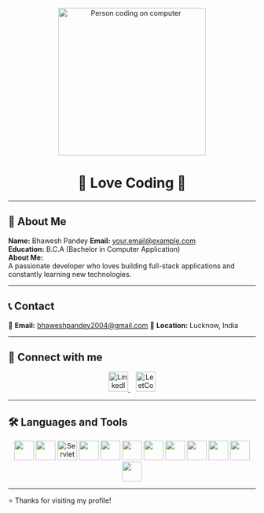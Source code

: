 <p align="center">
  <img src="https://cdn.dribbble.com/users/1162077/screenshots/3848914/programmer.gif" width="300" alt="Person coding on computer">
</p>

<h1 align="center">💖 Love Coding 💖</h1>

---

## 👤 About Me

**Name:** Bhawesh Pandey 
**Email:** your.email@example.com  
**Education:** B.C.A (Bachelor in Computer Application)  
**About Me:**  
A passionate developer who loves building full-stack applications and constantly learning new technologies.

---

## 📞 Contact
📧 **Email:** bhaweshpandey2004@gmail.com 
📍 **Location:** Lucknow, India 

---

## 🔗 Connect with me

<p align="center">
  <a href="https://linkedin.com/in/yourusername" target="_blank">
    <img src="https://cdn.jsdelivr.net/gh/devicons/devicon/icons/linkedin/linkedin-original.svg" alt="LinkedIn" width="40" height="40"/>
  </a>
  &nbsp;&nbsp;
  <a href="https://leetcode.com/yourusername" target="_blank">
    <img src="https://upload.wikimedia.org/wikipedia/commons/1/19/LeetCode_logo_black.png" alt="LeetCode" width="40" height="40"/>
  </a>
</p>

---

## 🛠️ Languages and Tools

<p align="center">
  <!-- Java -->
  <img src="https://cdn.jsdelivr.net/gh/devicons/devicon/icons/java/java-original.svg" width="40" height="40"/>

  <!-- MySQL -->
  <img src="https://cdn.jsdelivr.net/gh/devicons/devicon/icons/mysql/mysql-original.svg" width="40" height="40"/>

  <!-- JSP & Servlet: No official icons, use Java icon or custom -->
  <img src="https://img.icons8.com/external-tal-revivo-shadow-tal-revivo/48/null/external-java-servlet-used-in-java-enterprise-software-web-applications-logo-shadow-tal-revivo.png" width="40" height="40" alt="Servlet"/>

  <!-- MongoDB -->
  <img src="https://cdn.jsdelivr.net/gh/devicons/devicon/icons/mongodb/mongodb-original.svg" width="40" height="40"/>

  <!-- Express -->
  <img src="https://cdn.jsdelivr.net/gh/devicons/devicon/icons/express/express-original.svg" width="40" height="40"/>

  <!-- React -->
  <img src="https://cdn.jsdelivr.net/gh/devicons/devicon/icons/react/react-original.svg" width="40" height="40"/>

  <!-- Node.js -->
  <img src="https://cdn.jsdelivr.net/gh/devicons/devicon/icons/nodejs/nodejs-original.svg" width="40" height="40"/>

  <!-- JavaScript -->
  <img src="https://cdn.jsdelivr.net/gh/devicons/devicon/icons/javascript/javascript-original.svg" width="40" height="40"/>

  <!-- Postman -->
  <img src="https://www.vectorlogo.zone/logos/getpostman/getpostman-icon.svg" width="40" height="40"/>

  <!-- HTML -->
  <img src="https://cdn.jsdelivr.net/gh/devicons/devicon/icons/html5/html5-original.svg" width="40" height="40"/>

  <!-- CSS -->
  <img src="https://cdn.jsdelivr.net/gh/devicons/devicon/icons/css3/css3-original.svg" width="40" height="40"/>

  <!-- Bootstrap -->
  <img src="https://cdn.jsdelivr.net/gh/devicons/devicon/icons/bootstrap/bootstrap-original.svg" width="40" height="40"/>
</p>

---

⭐️ Thanks for visiting my profile!

